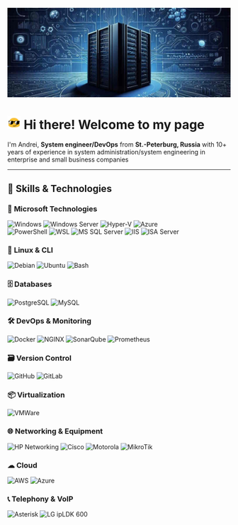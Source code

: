 ![!Header](https://github.com/KR-Sew/KR-Sew/blob/main/assets/header.jpg)
>
# <img src="/assets/HeaderIco.gif" width="30"> Hi there! Welcome to my page
>
I'm Andrei, **System engineer/DevOps** from **St.-Peterburg, Russia**
with 10+ years of experience in system administration/system engineering in enterprise and small business companies
>

---

## 🔧 Skills & Technologies

### 🏢 **Microsoft Technologies**

![Windows](https://img.shields.io/badge/Windows-0078D6?style=flat&logo=windows&logoColor=white)
![Windows Server](https://img.shields.io/badge/Windows%20Server-0078D6?style=flat&logo=windows&logoColor=white)
![Hyper-V](https://img.shields.io/badge/Hyper--V-0078D6?style=flat&logo=microsoft&logoColor=white)
![Azure](https://img.shields.io/badge/Azure-0078D6?style=flat&logo=microsoftazure&logoColor=white)  
![PowerShell](https://custom-icon-badges.demolab.com/badge/.-PowerShell-blue.svg?style=flat&logo=powershell-core-eyecatch32&logoColor=white)
![WSL](https://img.shields.io/badge/WSL-4E9A06?style=flat&logo=linux&logoColor=white)
![MS SQL Server](https://img.shields.io/badge/MSSQL-CC2927?style=flat&logo=microsoftsqlserver&logoColor=white)
![IIS](https://img.shields.io/badge/IIS-0078D6?style=flat&logo=windows&logoColor=white)
![ISA Server](https://img.shields.io/badge/ISA%20Server-0078D6?style=flat&logo=microsoft&logoColor=white)  

### 🐧 **Linux & CLI**

![Debian](https://img.shields.io/badge/Debian-A81D33?style=flat&logo=debian&logoColor=white)
![Ubuntu](https://img.shields.io/badge/Ubuntu-E95420?style=flat&logo=ubuntu&logoColor=white)
![Bash](https://img.shields.io/badge/Bash-4EAA25?style=flat&logo=gnubash&logoColor=white)  

### 🗄 **Databases**

![PostgreSQL](https://img.shields.io/badge/PostgreSQL-336791?style=flat&logo=postgresql&logoColor=white)
![MySQL](https://img.shields.io/badge/MySQL-4479A1?style=flat&logo=mysql&logoColor=white)  

### 🛠 **DevOps & Monitoring**

![Docker](https://img.shields.io/badge/Docker-2496ED?style=flat&logo=docker&logoColor=white)
![NGINX](https://img.shields.io/badge/NGINX-009639?style=flat&logo=nginx&logoColor=white)
![SonarQube](https://img.shields.io/badge/SonarQube-4E9BCD?style=flat&logo=sonarqube&logoColor=white)
![Prometheus](https://img.shields.io/badge/Prometheus-E6522C?style=flat&logo=prometheus&logoColor=white)  

### 🗃 **Version Control**

![GitHub](https://img.shields.io/badge/GitHub-181717?style=flat&logo=github&logoColor=white)
![GitLab](https://img.shields.io/badge/GitLab-FC6D26?style=flat&logo=gitlab&logoColor=white)  

### 📦 **Virtualization**

![VMWare](https://img.shields.io/badge/VMWare-607078?style=flat&logo=vmware&logoColor=white)  

### 🌐 **Networking & Equipment**

![HP Networking](https://img.shields.io/badge/HP%20Networking-0096D6?style=flat&logo=hewlettpackard&logoColor=white)
![Cisco](https://img.shields.io/badge/Cisco-1BA0D7?style=flat&logo=cisco&logoColor=white)
![Motorola](https://img.shields.io/badge/Motorola%20Wireless-000000?style=flat&logo=motorola&logoColor=white)
![MikroTik](https://img.shields.io/badge/MikroTik-FF0000?style=flat&logo=mikrotik&logoColor=white)  

### ☁ **Cloud**

![AWS](https://img.shields.io/badge/AWS-232F3E?style=flat&logo=amazonaws&logoColor=white)
![Azure](https://badgen.net/badge/Azure/Microsoft/blue?icon=azure&labelColor=black)  

### 📞 **Telephony & VoIP**

![Asterisk](https://img.shields.io/badge/Asterisk-FF6600?style=flat&logo=asterisk&logoColor=white)
![LG ipLDK 600](https://img.shields.io/badge/LG%20ipLDK%20600-0078D6?style=flat)  
